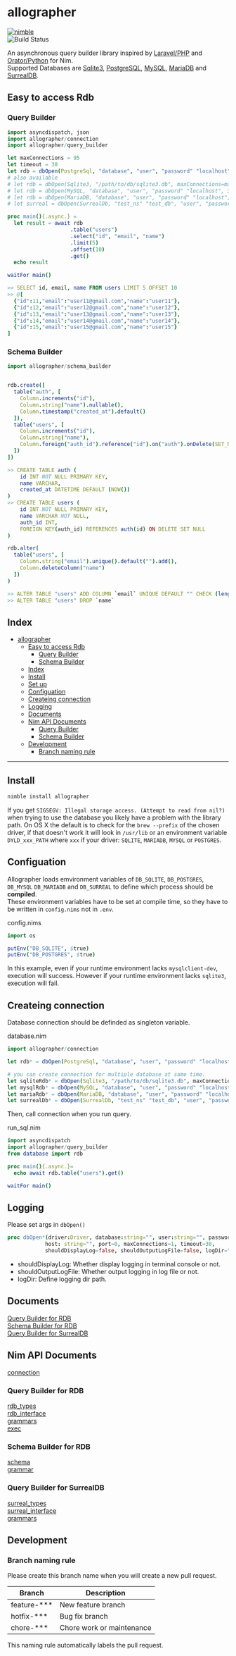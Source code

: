 allographer
===

[![nimble](https://raw.githubusercontent.com/yglukhov/nimble-tag/master/nimble.png)](https://github.com/yglukhov/nimble-tag)  
![Build Status](https://github.com/itsumura-h/nim-allographer/workflows/Build%20and%20test%20Nim/badge.svg)


An asynchronous query builder library inspired by [Laravel/PHP](https://readouble.com/laravel/6.0/en/queries.html) and [Orator/Python](https://orator-orm.com) for Nim.  
Supported Databases are [Sqlite3](https://www.sqlite.org/index.html), [PostgreSQL](https://www.postgresql.org/), [MySQL](https://www.mysql.com/), [MariaDB](https://mariadb.org/) and [SurrealDB](https://surrealdb.com/).

## Easy to access Rdb
### Query Builder
```nim
import asyncdispatch, json
import allographer/connection
import allographer/query_builder

let maxConnections = 95
let timeout = 30
let rdb = dbOpen(PostgreSql, "database", "user", "password" "localhost", 5432, maxConnections, timeout)
# also available
# let rdb = dbOpen(Sqlite3, "/path/to/db/sqlite3.db", maxConnections=maxConnections, timeout=timeout)
# let rdb = dbOpen(MySQL, "database", "user", "password" "localhost", 3306, maxConnections, timeout)
# let rdb = dbOpen(MariaDB, "database", "user", "password" "localhost", 3306, maxConnections, timeout)
# let surreal = dbOpen(SurrealDb, "test_ns" "test_db", "user", "password" "http://localhost", 8000, maxConnections, timeout)

proc main(){.async.} =
  let result = await rdb
                    .table("users")
                    .select("id", "email", "name")
                    .limit(5)
                    .offset(10)
                    .get()
  echo result

waitFor main()

>> SELECT id, email, name FROM users LIMIT 5 OFFSET 10
>> @[
  {"id":11,"email":"user11@gmail.com","name":"user11"},
  {"id":12,"email":"user12@gmail.com","name":"user12"},
  {"id":13,"email":"user13@gmail.com","name":"user13"},
  {"id":14,"email":"user14@gmail.com","name":"user14"},
  {"id":15,"email":"user15@gmail.com","name":"user15"}
]
```

### Schema Builder
```nim
import allographer/schema_builder


rdb.create([
  table("auth", [
    Column.increments("id"),
    Column.string("name").nullable(),
    Column.timestamp("created_at").default()
  ]),
  table("users", [
    Column.increments("id"),
    Column.string("name"),
    Column.foreign("auth_id").reference("id").on("auth").onDelete(SET_NULL)
  ])
])

>> CREATE TABLE auth (
    id INT NOT NULL PRIMARY KEY,
    name VARCHAR,
    created_at DATETIME DEFAULT (NOW())
)
>> CREATE TABLE users (
    id INT NOT NULL PRIMARY KEY,
    name VARCHAR NOT NULL,
    auth_id INT,
    FOREIGN KEY(auth_id) REFERENCES auth(id) ON DELETE SET NULL
)

rdb.alter(
  table("users", [
    Column.string("email").unique().default("").add(),
    Column.deleteColumn("name")
  ])
)

>> ALTER TABLE "users" ADD COLUMN `email` UNIQUE DEFAULT "" CHECK (length(`email`) <= 255)
>> ALTER TABLE "users" DROP `name`
```

## Index
<!--ts-->
   * [allographer](#allographer)
      * [Easy to access Rdb](#easy-to-access-rdb)
         * [Query Builder](#query-builder)
         * [Schema Builder](#schema-builder)
      * [Index](#index)
      * [Install](#install)
      * [Set up](#set-up)
      * [Configuation](#configuation)
      * [Createing connection](#createing-connection)
      * [Logging](#logging)
      * [Documents](#documents)
      * [Nim API Documents](#nim-api-documents)
         * [Query Builder](#query-builder-1)
         * [Schema Builder](#schema-builder-1)
      * [Development](#development)
         * [Branch naming rule](#branch-naming-rule)

<!-- Added by: root, at: Tue Feb 22 03:11:48 UTC 2022 -->

<!--te-->
---

## Install
```sh
nimble install allographer
```

If you get `SIGSEGV: Illegal storage access. (Attempt to read from nil?)` when trying to use the database you likely have a problem with the library path. On OS X the default is to check for the `brew --prefix` of the chosen driver, if that doesn't work it will look in `/usr/lib` or an environment variable `DYLD_xxx_PATH` where `xxx` if your driver: `SQLITE`, `MARIADB`, `MYSQL` or `POSTGRES`.

## Configuation
Allographer loads emvironment variables of `DB_SQLITE`, `DB_POSTGRES`, `DB_MYSQL` `DB_MARIADB` and `DB_SURREAL` to define which process should be **compiled**.<br>
These environment variables have to be set at compile time, so they have to be written in `config.nims` not in `.env`.

config.nims
```nim
import os

putEnv("DB_SQLITE", $true)
putEnv("DB_POSTGRES", $true)
```
In this example, even if your runtime environment lacks `mysqlclient-dev`, execution will success. However if your runtime environment lacks `sqlite3`, execution will fail.

## Createing connection
Database connection should be definded as singleton variable.

database.nim
```nim
import allographer/connection

let rdb* = dbOpen(PostgreSql, "database", "user", "password" "localhost", 5432, maxConnections, timeout)

# you can create connection for multiple database at same time.
let sqliteRdb* = dbOpen(Sqlite3, "/path/to/db/sqlite3.db", maxConnections=maxConnections, timeout=timeout)
let mysqlRdb* = dbOpen(MySQL, "database", "user", "password" "localhost", 3306, maxConnections, timeout)
let mariaRdb* = dbOpen(MariaDB, "database", "user", "password" "localhost", 3306, maxConnections, timeout)
let surrealDb* = dbOpen(SurrealDb, "test_ns" "test_db", "user", "password" "http://localhost", 8000, maxConnections, timeout)
```

Then, call connection when you run query.

run_sql.nim
```nim
import asyncdispatch
import allographer/query_builder
from database import rdb

proc main(){.async.}=
  echo await rdb.table("users").get()

waitFor main()
```

## Logging
Please set args in `dbOpen()`
```nim
proc dbOpen*(driver:Driver, database:string="", user:string="", password:string="",
            host: string="", port=0, maxConnections=1, timeout=30,
            shouldDisplayLog=false, shouldOutputLogFile=false, logDir=""):Rdb
```
- shouldDisplayLog: Whether display logging in terminal console or not.
- shouldOutputLogFile: Whether output logging in log file or not.
- logDir: Define logging dir path.


## Documents
[Query Builder for RDB](./documents/rdb/query_builder.md)  
[Schema Builder for RDB](./documents/rdb/schema_builder.md)  
[Query Builder for SurrealDB](./documents/surrealdb/query_builder.md)  

## Nim API Documents
[connection](https://itsumura-h.github.io/nim-allographer/connection.html)  

### Query Builder for RDB
[rdb_types](https://itsumura-h.github.io/nim-allographer/query_builder/rdb/rdb_types.html)  
[rdb_interface](https://itsumura-h.github.io/nim-allographer/query_builder/rdb/rdb_interface.html)  
[grammars](https://itsumura-h.github.io/nim-allographer/query_builder/rdb/query/grammar.html)  
[exec](https://itsumura-h.github.io/nim-allographer/query_builder/rdb/exec.html)  

### Schema Builder for RDB
[schema](https://itsumura-h.github.io/nim-allographer/schema_builder/schema.html)  
[grammar](https://itsumura-h.github.io/nim-allographer/schema_builder/grammars.html)  

### Query Builder for SurrealDB
[surreal_types](https://itsumura-h.github.io/nim-allographer/query_builder/surreal/surreal_types.html)  
[surreal_interface](https://itsumura-h.github.io/nim-allographer/query_builder/surreal/surreal_interface.html)  
[grammars](https://itsumura-h.github.io/nim-allographer/query_builder/surreal/query/grammar.html)  


## Development
### Branch naming rule
Please create this branch name when you will create a new pull request.

| Branch | Description |
| ------ | ----------- |
| feature-*** | New feature branch |
| hotfix-*** | Bug fix branch |
| chore-*** | Chore work or maintenance |

This naming rule automatically labels the pull request.
